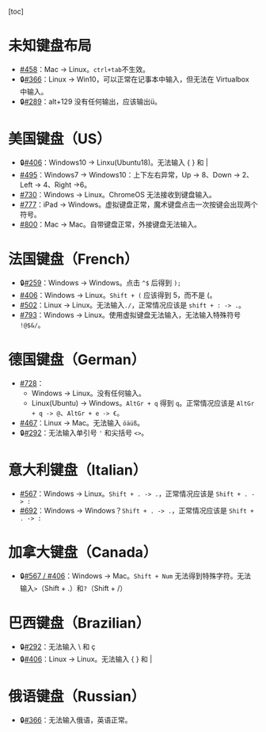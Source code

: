 
[toc]

# 未知键盘布局

- [#458](https://github.com/rustdesk/rustdesk/issues/458)：Mac -> Linux。`ctrl+tab`不生效。
- :lock:[#366](https://github.com/rustdesk/rustdesk/issues/366)：Linux -> Win10，可以正常在记事本中输入，但无法在 Virtualbox 中输入。 
- :lock:[#289](https://github.com/rustdesk/rustdesk/issues/289#issue-1051063608)：alt+129 没有任何输出，应该输出ü。


# 美国键盘（US）

- :lock:[#406](https://github.com/rustdesk/rustdesk/issues/406#issue-1141310660)：Windows10 -> Linxu(Ubuntu18)。无法输入 { } 和 |
- [#495](https://github.com/rustdesk/rustdesk/issues/495)：Windows7 -> Windows10：上下左右异常，Up -> 8、Down -> 2、Left -> 4、Right ->6。
- [#730](https://github.com/rustdesk/rustdesk/issues/730)：Windows -> Linux。ChromeOS 无法接收到键盘输入。
- [#777](https://github.com/rustdesk/rustdesk/issues/777)：iPad -> Windows。虚拟键盘正常，魔术键盘点击一次按键会出现两个符号。
- [#800](https://github.com/rustdesk/rustdesk/issues/800)：Mac -> Mac。自带键盘正常，外接键盘无法输入。

# 法国键盘（French）

- :lock:[#259](https://github.com/rustdesk/rustdesk/issues/259)：Windows -> Windows。点击 `^$` 后得到 `);`
- [#406](https://github.com/rustdesk/rustdesk/issues/406#issuecomment-1155261065)：Windows -> Linux。`Shift + (` 应该得到 5，而不是 (。
- [#502](https://github.com/rustdesk/rustdesk/issues/502)：Linux -> Linux。无法输入`./`，正常情况应该是 `shift + : -> .`。
- [#793](https://github.com/rustdesk/rustdesk/issues/793)：Windows -> Linux。使用虚拟键盘无法输入，无法输入特殊符号 `!@$&/`。

# 德国键盘（German）

- [#728](https://github.com/rustdesk/rustdesk/issues/728)：
  - Windows -> Linux。没有任何输入。
  - Linux(Ubuntu) -> Windows。`AltGr + q` 得到 `q`。正常情况应该是 `AltGr + q -> @`、`AltGr + e -> €`。
- [#467](https://github.com/rustdesk/rustdesk/issues/467)：Linux -> Mac。无法输入 `öäüß`。
- :lock:[#292](https://github.com/rustdesk/rustdesk/issues/292#issuecomment-977868241)：无法输入单引号 `'` 和尖括号 `<>`。


# 意大利键盘（Italian）

- [#567](https://github.com/rustdesk/rustdesk/issues/567)：Windows -> Linux。`Shift + . -> .`，正常情况应该是 `Shift + . -> :`
- [#692](https://github.com/rustdesk/rustdesk/issues/692)：Windows -> Windows？`Shift + . -> .`，正常情况应该是 `Shift + . -> :`

# 加拿大键盘（Canada）

- :lock:[#567 / #406](https://github.com/rustdesk/rustdesk/issues/406#issuecomment-1145157327)：Windows -> Mac。`Shift + Num` 无法得到特殊字符。无法输入`>`（Shift + .）和`?`（Shift + /）

# 巴西键盘（Brazilian）

- :lock:[#292](https://github.com/rustdesk/rustdesk/issues/292#issuecomment-968065042)：无法输入 \ 和 ç
- :lock:[#406](https://github.com/rustdesk/rustdesk/issues/406#issuecomment-1057867300)：Linux -> Linux。无法输入 { } 和 |


# 俄语键盘（Russian）

- :lock:[#366](https://github.com/rustdesk/rustdesk/issues/366#issuecomment-1120379516)：无法输入俄语，英语正常。


